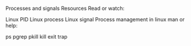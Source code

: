 Processes and signals
Resources
Read or watch:

Linux PID
Linux process
Linux signal
Process management in linux
man or help:

ps
pgrep
pkill
kill
exit
trap
